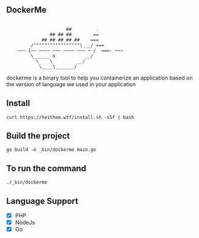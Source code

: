## DockerMe
```

                      ##         .
                ## ## ##        ==
             ## ## ## ## ##    ===
         /"""""""""""""""""\___/ ===
    ~~~ {~~ ~~~~ ~~~ ~~~~ ~~~ ~ /  ===- ~~~
         \______ o           __/
           \    \         __/
            \____\_______/
```

dockerme is a binary tool to help you containerize an 
application based on the version of language we used in your application

## Install

```shell
curl https://heithem.wtf/install.sh -sSf | bash
```

## Build the project

```
go build -o _bin/dockerme main.go
```
## To run the command
```
./_bin/dockerme
```

## Language Support

- [x] PHP
- [x] NodeJs
- [x] Go
